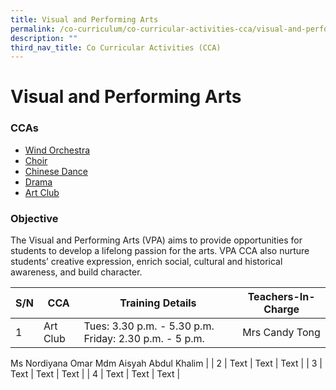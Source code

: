 ```yaml
---
title: Visual and Performing Arts
permalink: /co-curriculum/co-curricular-activities-cca/visual-and-performing-arts/
description: ""
third_nav_title: Co Curricular Activities (CCA)
---
```

# **Visual and Performing Arts**

### CCAs
* [Wind Orchestra](/co-curriculum/co-curricular-activities-cca/visual-n-performing-arts/yishun-town-wind-orchestra/) 
* [Choir](/co-curriculum/co-curricular-activities-cca/visual-n-performing-arts/yishun-town-voices-and-chorale/)
* [Chinese Dance](/co-curriculum/co-curricular-activities-cca/visual-n-performing-arts/yishun-town-chinese-dance/)
* [Drama](/co-curriculum/co-curricular-activities-cca/visual-n-performing-arts/yishun-town-drama-club)
* [Art Club](/co-curriculum/co-curricular-activities-cca/visual-n-performing-arts/yishun-town-art-club)

### Objective
  
The Visual and Performing Arts (VPA) aims to provide opportunities for students to develop a lifelong passion for the arts. VPA CCA also nurture students’ creative expression, enrich social, cultural and historical awareness, and build character.


| S/N | CCA | Training Details | Teachers-In-Charge |
| -------- | -------- | -------- | -------- |
| 1   | Art Club    | Tues: 3.30 p.m. - 5.30 p.m. Friday: 2.30 p.m. - 5 p.m.    | Mrs Candy Tong
Ms Nordiyana Omar
Mdm Aisyah Abdul Khalim |
| 2   | Text     | Text     | Text     |
| 3   | Text     | Text     | Text     |
| 4   | Text     | Text     | Text     |